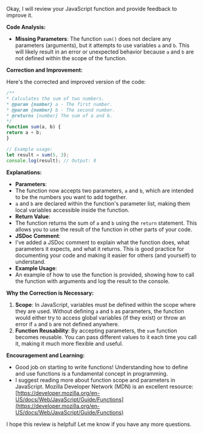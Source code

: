 Okay, I will review your JavaScript function and provide feedback to improve it.

**Code Analysis:**

* **Missing Parameters**: The function `sum()` does not declare any parameters (arguments), but it attempts to use
variables `a` and `b`. This will likely result in an error or unexpected behavior because `a` and `b` are not defined
within the scope of the function.

**Correction and Improvement:**

Here's the corrected and improved version of the code:

```javascript
/**
* Calculates the sum of two numbers.
* @param {number} a - The first number.
* @param {number} b - The second number.
* @returns {number} The sum of a and b.
*/
function sum(a, b) {
return a + b;
}

// Example usage:
let result = sum(5, 3);
console.log(result); // Output: 8
```

**Explanations:**

* **Parameters**:
* The function now accepts two parameters, `a` and `b`, which are intended to be the numbers you want to add together.
* `a` and `b` are declared within the function's parameter list, making them local variables accessible inside the
function.
* **Return Value**:
* The function returns the sum of `a` and `b` using the `return` statement. This allows you to use the result of the
function in other parts of your code.
* **JSDoc Comment**:
* I've added a JSDoc comment to explain what the function does, what parameters it expects, and what it returns. This is
good practice for documenting your code and making it easier for others (and yourself) to understand.
* **Example Usage**:
* An example of how to use the function is provided, showing how to call the function with arguments and log the result
to the console.

**Why the Correction is Necessary:**

1. **Scope**: In JavaScript, variables must be defined within the scope where they are used. Without defining `a` and
`b` as parameters, the function would either try to access global variables (if they exist) or throw an error if `a` and
`b` are not defined anywhere.
2. **Function Reusability**: By accepting parameters, the `sum` function becomes reusable. You can pass different values
to it each time you call it, making it much more flexible and useful.

**Encouragement and Learning:**

* Good job on starting to write functions! Understanding how to define and use functions is a fundamental concept in
programming.
* I suggest reading more about function scope and parameters in JavaScript. Mozilla Developer Network (MDN) is an
excellent resource:
[https://developer.mozilla.org/en-US/docs/Web/JavaScript/Guide/Functions](https://developer.mozilla.org/en-US/docs/Web/JavaScript/Guide/Functions)

I hope this review is helpful! Let me know if you have any more questions.
